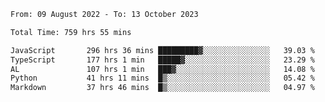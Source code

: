 
<!--START_SECTION:waka-->

```txt
From: 09 August 2022 - To: 13 October 2023

Total Time: 759 hrs 55 mins

JavaScript       296 hrs 36 mins █████████▓░░░░░░░░░░░░░░░   39.03 %
TypeScript       177 hrs 1 min   █████▓░░░░░░░░░░░░░░░░░░░   23.29 %
AL               107 hrs 1 min   ███▓░░░░░░░░░░░░░░░░░░░░░   14.08 %
Python           41 hrs 11 mins  █▒░░░░░░░░░░░░░░░░░░░░░░░   05.42 %
Markdown         37 hrs 46 mins  █▒░░░░░░░░░░░░░░░░░░░░░░░   04.97 %
```

<!--END_SECTION:waka-->












